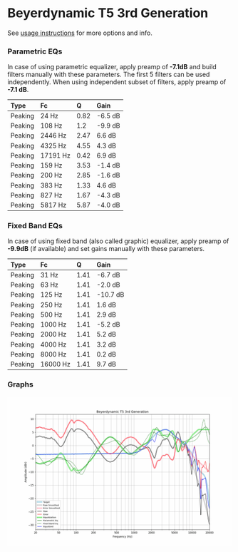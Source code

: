 # Beyerdynamic T5 3rd Generation
See [usage instructions](https://github.com/jaakkopasanen/AutoEq#usage) for more options and info.

### Parametric EQs
In case of using parametric equalizer, apply preamp of **-7.1dB** and build filters manually
with these parameters. The first 5 filters can be used independently.
When using independent subset of filters, apply preamp of **-7.1 dB**.

| Type    | Fc       |    Q | Gain    |
|:--------|:---------|:-----|:--------|
| Peaking | 24 Hz    | 0.82 | -6.5 dB |
| Peaking | 108 Hz   | 1.2  | -9.9 dB |
| Peaking | 2446 Hz  | 2.47 | 6.6 dB  |
| Peaking | 4325 Hz  | 4.55 | 4.3 dB  |
| Peaking | 17191 Hz | 0.42 | 6.9 dB  |
| Peaking | 159 Hz   | 3.53 | -1.4 dB |
| Peaking | 200 Hz   | 2.85 | -1.6 dB |
| Peaking | 383 Hz   | 1.33 | 4.6 dB  |
| Peaking | 827 Hz   | 1.67 | -4.3 dB |
| Peaking | 5817 Hz  | 5.87 | -4.0 dB |

### Fixed Band EQs
In case of using fixed band (also called graphic) equalizer, apply preamp of **-9.9dB**
(if available) and set gains manually with these parameters.

| Type    | Fc       |    Q | Gain     |
|:--------|:---------|:-----|:---------|
| Peaking | 31 Hz    | 1.41 | -6.7 dB  |
| Peaking | 63 Hz    | 1.41 | -2.0 dB  |
| Peaking | 125 Hz   | 1.41 | -10.7 dB |
| Peaking | 250 Hz   | 1.41 | 1.6 dB   |
| Peaking | 500 Hz   | 1.41 | 2.9 dB   |
| Peaking | 1000 Hz  | 1.41 | -5.2 dB  |
| Peaking | 2000 Hz  | 1.41 | 5.2 dB   |
| Peaking | 4000 Hz  | 1.41 | 3.2 dB   |
| Peaking | 8000 Hz  | 1.41 | 0.2 dB   |
| Peaking | 16000 Hz | 1.41 | 9.7 dB   |

### Graphs
![](./Beyerdynamic%20T5%203rd%20Generation.png)
